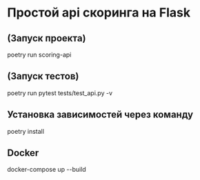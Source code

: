 # Простой api скоринга на Flask

## (Запуск проекта)
poetry run scoring-api

## (Запуск тестов)
poetry run pytest tests/test_api.py -v

## Установка зависимостей через команду 
   poetry install

## Docker
   docker-compose up --build

